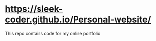 ﻿# https://sleek-coder.github.io/Personal-website/

This repo contains code for my online portfolio
